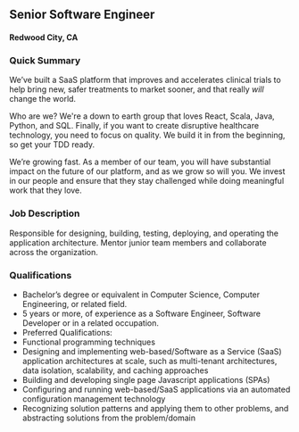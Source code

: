 ## Senior Software Engineer
#### Redwood City, CA

### Quick Summary
We’ve built a SaaS platform that improves and accelerates clinical trials to help bring new, safer treatments to market sooner, and that really *will* change the world.

Who are we? We're a down to earth group that loves React, Scala, Java, Python, and SQL. Finally, if you want to create disruptive healthcare technology, you need to focus on quality. We build it in from the beginning, so get your TDD ready.

We’re growing fast. As a member of our team, you will have substantial impact on the future of our platform, and as we grow so will you. We invest in our people and ensure that they stay challenged while doing meaningful work that they love.

### Job Description
Responsible for designing, building, testing, deploying, and operating the application architecture. Mentor junior team members and collaborate across the organization.

### Qualifications
+	Bachelor’s degree or equivalent in Computer Science, Computer Engineering, or related field.
+	5 years or more, of experience as a Software Engineer, Software Developer or in a related occupation.
+	Preferred Qualifications:
   +	Functional programming techniques
   +	Designing and implementing web-based/Software as a Service (SaaS) application architectures at scale, such as multi-tenant architectures, data isolation, scalability, and caching approaches
   +	Building and developing single page Javascript applications (SPAs)
   +	Configuring and running web-based/SaaS applications via an automated configuration management technology
   +	Recognizing solution patterns and applying them to other problems, and abstracting solutions from the problem/domain

